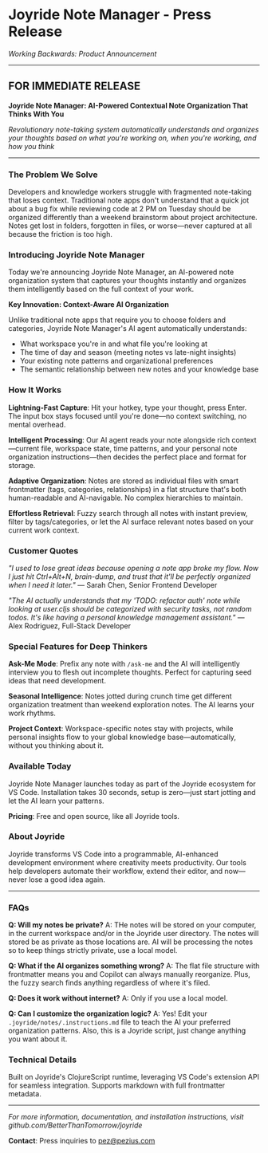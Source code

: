 # Joyride Note Manager - Press Release

*Working Backwards: Product Announcement*

---

## FOR IMMEDIATE RELEASE

**Joyride Note Manager: AI-Powered Contextual Note Organization That Thinks With You**

*Revolutionary note-taking system automatically understands and organizes your thoughts based on what you're working on, when you're working, and how you think*

---

### The Problem We Solve

Developers and knowledge workers struggle with fragmented note-taking that loses context. Traditional note apps don't understand that a quick jot about a bug fix while reviewing code at 2 PM on Tuesday should be organized differently than a weekend brainstorm about project architecture. Notes get lost in folders, forgotten in files, or worse—never captured at all because the friction is too high.

### Introducing Joyride Note Manager

Today we're announcing Joyride Note Manager, an AI-powered note organization system that captures your thoughts instantly and organizes them intelligently based on the full context of your work.

**Key Innovation: Context-Aware AI Organization**

Unlike traditional note apps that require you to choose folders and categories, Joyride Note Manager's AI agent automatically understands:
- What workspace you're in and what file you're looking at
- The time of day and season (meeting notes vs late-night insights)
- Your existing note patterns and organizational preferences
- The semantic relationship between new notes and your knowledge base

### How It Works

**Lightning-Fast Capture**: Hit your hotkey, type your thought, press Enter. The input box stays focused until you're done—no context switching, no mental overhead.

**Intelligent Processing**: Our AI agent reads your note alongside rich context—current file, workspace state, time patterns, and your personal note organization instructions—then decides the perfect place and format for storage.

**Adaptive Organization**: Notes are stored as individual files with smart frontmatter (tags, categories, relationships) in a flat structure that's both human-readable and AI-navigable. No complex hierarchies to maintain.

**Effortless Retrieval**: Fuzzy search through all notes with instant preview, filter by tags/categories, or let the AI surface relevant notes based on your current work context.

### Customer Quotes

*"I used to lose great ideas because opening a note app broke my flow. Now I just hit Ctrl+Alt+N, brain-dump, and trust that it'll be perfectly organized when I need it later."*
— Sarah Chen, Senior Frontend Developer

*"The AI actually understands that my 'TODO: refactor auth' note while looking at user.cljs should be categorized with security tasks, not random todos. It's like having a personal knowledge management assistant."*
— Alex Rodriguez, Full-Stack Developer

### Special Features for Deep Thinkers

**Ask-Me Mode**: Prefix any note with `/ask-me` and the AI will intelligently interview you to flesh out incomplete thoughts. Perfect for capturing seed ideas that need development.

**Seasonal Intelligence**: Notes jotted during crunch time get different organization treatment than weekend exploration notes. The AI learns your work rhythms.

**Project Context**: Workspace-specific notes stay with projects, while personal insights flow to your global knowledge base—automatically, without you thinking about it.

### Available Today

Joyride Note Manager launches today as part of the Joyride ecosystem for VS Code. Installation takes 30 seconds, setup is zero—just start jotting and let the AI learn your patterns.

**Pricing**: Free and open source, like all Joyride tools.

### About Joyride

Joyride transforms VS Code into a programmable, AI-enhanced development environment where creativity meets productivity. Our tools help developers automate their workflow, extend their editor, and now—never lose a good idea again.

---

### FAQs

**Q: Will my notes be private?**
A: THe notes will be stored on your computer, in the current workspace and/or in the Joyride user directory. The notes will stored be as private as those locations are. AI will be processing the notes so to keep things strictly private, use a local model.

**Q: What if the AI organizes something wrong?**
A: The flat file structure with frontmatter means you and Copilot can always manually reorganize. Plus, the fuzzy search finds anything regardless of where it's filed.

**Q: Does it work without internet?**
A: Only if you use a local model.

**Q: Can I customize the organization logic?**
A: Yes! Edit your `.joyride/notes/.instructions.md` file to teach the AI your preferred organization patterns. Also, this is a Joyride script, just change anything you want about it.

### Technical Details

Built on Joyride's ClojureScript runtime, leveraging VS Code's extension API for seamless integration. Supports markdown with full frontmatter metadata.

---

*For more information, documentation, and installation instructions, visit github.com/BetterThanTomorrow/joyride*

**Contact**: Press inquiries to pez@pezius.com

